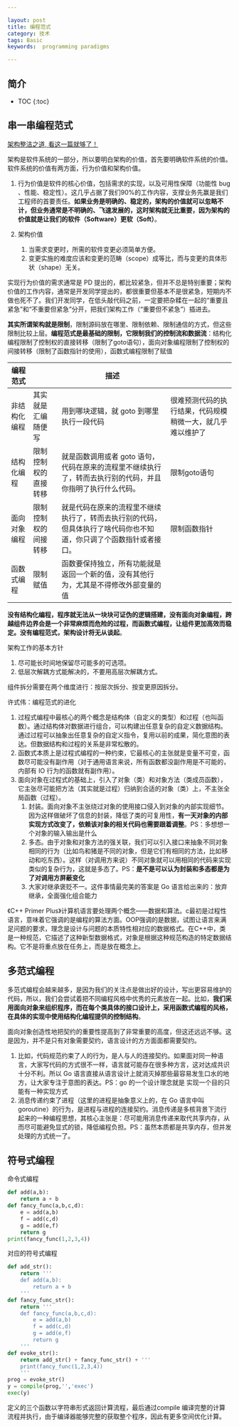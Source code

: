 ```yaml
---

layout: post
title: 编程范式
category: 技术
tags: Basic
keywords:  programming paradigms

---
```


## 简介

* TOC
{:toc}

## 串一串编程范式

[架构整洁之道, 看这一篇就够了！](https://mp.weixin.qq.com/s/Kd1T40KZWvdThKC3IN6n-Q)

架构是软件系统的一部分，所以要明白架构的价值，首先要明确软件系统的价值。软件系统的价值有两方面，行为价值和架构价值。

1. 行为价值是软件的核心价值，包括需求的实现，以及可用性保障（功能性 bug 、性能、稳定性）。这几乎占据了我们90%的工作内容，支撑业务先赢是我们工程师的首要责任。**如果业务是明确的、稳定的，架构的价值就可以忽略不计，但业务通常是不明确的、飞速发展的，这时架构就无比重要，因为架构的价值就是让我们的软件（Software）更软（Soft）**。
2. 架构价值

    1. 当需求变更时，所需的软件变更必须简单方便。
    2. 变更实施的难度应该和变更的范畴（scope）成等比，而与变更的具体形状（shape）无关。

实现行为价值的需求通常是 PD 提出的，都比较紧急，但并不总是特别重要；架构价值的工作内容，通常是开发同学提出的，都很重要但基本不是很紧急，短期内不做也死不了。我们开发同学，在低头敲代码之前，一定要把杂糅在一起的“重要且紧急”和“不重要但紧急”分开，把我们架构工作（“重要但不紧急”）插进去。

**其实所谓架构就是限制**，限制源码放在哪里、限制依赖、限制通信的方式，但这些限制比较上层。**编程范式是最基础的限制，它限制我们的控制流和数据流**：结构化编程限制了控制权的直接转移（限制了goto语句），面向对象编程限制了控制权的间接转移（限制了函数指针的使用），函数式编程限制了赋值

|编程范式||描述||
|---|---|---|---|
|非结构化编程|其实就是汇编随便写|用到哪块逻辑，就 goto 到哪里执行一段代码|很难预测代码的执行结果，代码规模稍微一大，就几乎难以维护了|
|结构化编程|限制控制权的直接转移|就是函数调用或者 goto 语句，代码在原来的流程里不继续执行了，转而去执行别的代码，并且你指明了执行什么代码。|限制goto语句|
|面向对象编程|限制控制权的间接转移|就是代码在原来的流程里不继续执行了，转而去执行别的代码，但具体执行了啥代码你也不知道，你只调了个函数指针或者接口。|限制函数指针|
|函数式编程|限制赋值|函数要保持独立，所有功能就是返回一个新的值，没有其他行为，尤其是不得修改外部变量的值||

**没有结构化编程，程序就无法从一块块可证伪的逻辑搭建，没有面向对象编程，跨越组件边界会是一个非常麻烦而危险的过程，而函数式编程，让组件更加高效而稳定。没有编程范式，架构设计将无从谈起**。

架构工作的基本方针

1. 尽可能长时间地保留尽可能多的可选项。
2. 低层次解耦方式能解决的，不要用高层次解耦方式。

组件拆分需要在两个维度进行：按层次拆分、按变更原因拆分。

许式伟：编程范式的进化

1. 过程式编程中最核心的两个概念是结构体（自定义的类型）和过程（也叫函数）。通过结构体对数据进行组合，可以构建出任意复杂的自定义数据结构。通过过程可以抽象出任意复杂的自定义指令，复用以前的成果，简化意图的表达。但数据结构和过程的关系是非常松散的。
2. 函数式本质上是过程式编程的一种约束，它最核心的主张就是变量不可变，函数尽可能没有副作用（对于通用语言来说，所有函数都没副作用是不可能的，内部有 IO 行为的函数就有副作用）。
3. 面向对象在过程式的基础上，引入了对象（类）和对象方法（类成员函数），它主张尽可能把方法（其实就是过程）归纳到合适的对象（类）上，不主张全局函数（过程）。
    1. 封装。面向对象不主张绕过对象的使用接口侵入到对象的内部实现细节。因为这样做破坏了信息的封装，降低了类的可复用性，**有一天对象的内部实现方式改变了，依赖该对象的相关代码也需要跟着调整**。PS：多想想一个对象的输入输出是什么
    2. 多态。由于对象和对象方法的强关联，我们可以引入接口来抽象不同对象相同的行为（比如鸟和猪是不同的对象，但是它们有相同的方法，比如移动和吃东西）。这样（对调用方来说）不同对象就可以用相同的代码来实现类似的复杂行为，这就是多态了。PS：**是不是可以认为封装和多态都是为了对调用方屏蔽变化**
    3. 大家对继承褒贬不一。这件事情最完美的答案是 Go 语言给出来的：放弃继承，全面强化组合能力

《C++ Primer Plus》计算机语言要处理两个概念——数据和算法。c最初是过程性语言，意味着它强调的是编程的算法方面。OOP强调的是数据，试图让语言来满足问题的要求，理念是设计与问题的本质特性相对应的数据格式。在C++中，类是一种规范，它描述了这种新型数据格式，对象是根据这种规范构造的特定数据结构。它不是将重点放在任务上，而是放在概念上。

## 多范式编程

多范式编程会越来越多，是因为我们的关注点是做出好的设计，写出更容易维护的代码，所以，我们会尝试着把不同编程风格中优秀的元素放在一起。比如，**我们采用面向对象来组织程序，而在每个类具体的接口设计上，采用函数式编程的风格，在具体的实现中使用结构化编程提供的控制结构**。

面向对象创造性地把契约的重要性提高到了非常重要的高度，但这还远远不够。这是因为，并不是只有对象需要契约，语言设计的方方面面都需要契约。
1. 比如，代码规范约束了人的行为，是人与人的连接契约。如果面对同一种语言，大家写代码的方式很不一样，语言就可能存在很多种方言，这对达成共识十分不利。所以 Go 语言直接从语言设计上就消灭掉那些最容易发生口水的地方，让大家专注于意图的表达。PS：go 的一个设计理念就是 实现一个目的只能有一种实现方式
2. 消息传递约束了进程（这里的进程是抽象意义上的，在 Go 语言中叫 goroutine）的行为，是进程与进程的连接契约。消息传递是多核背景下流行起来的一种编程思想，其核心主张是：尽可能用消息传递来取代共享内存，从而尽可能避免显式的锁，降低编程负担。PS：虽然本质都是共享内存，但并发处理的方式统一了。

## 符号式编程

命令式编程
```python
def add(a,b):
    return a + b
def fancy_func(a,b,c,d):
    e = add(a,b)
    f = add(c,d)
    g = add(e,f)
    return g
print(fancy_func(1,2,3,4))
```
对应的符号式编程
```python
def add_str():
    return '''
    def add(a,b):
        return a + b
    '''
def fancy_func_str():
    return '''
    def fancy_func(a,b,c,d):
        e = add(a,b)
        f = add(c,d)
        g = add(e,f)
        return g
    '''
def evoke_str():
    return add_str() + fancy_func_str() + '''
    print(fancy_func(1,2,3,4))
    '''
prog = evoke_str()
y = compile(prog,'','exec')
exec(y)
```
定义的三个函数以字符串形式返回计算流程，最后通过compile 编译完整的计算流程并执行，由于编译器能够完整的获取整个程序，因此有更多空间优化计算。
